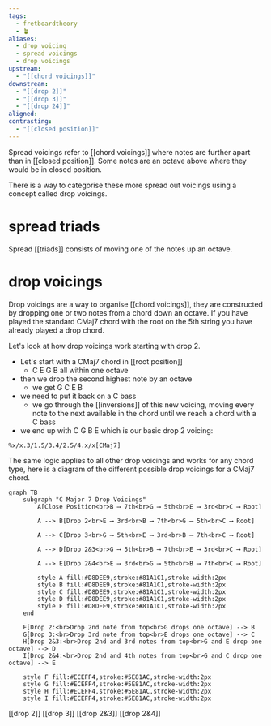 ```yaml
---
tags:
  - fretboardtheory
  - 🪴
aliases:
  - drop voicing
  - spread voicings
  - drop voicings
upstream:
  - "[[chord voicings]]"
downstream:
  - "[[drop 2]]"
  - "[[drop 3]]"
  - "[[drop 24]]"
aligned: 
contrasting:
  - "[[closed position]]"
---
```

Spread voicings refer to [[chord voicings]] where notes are further apart than in [[closed position]]. Some notes are an octave above where they would be in closed position.

There is a way to categorise these more spread out voicings using a concept called drop voicings.

# spread triads
Spread [[triads]] consists of moving one of the notes up an octave.
# drop voicings
Drop voicings are a way to organise [[chord voicings]], they are constructed by dropping one or two notes from a chord down an octave. If you have played the standard CMaj7 chord with the root on the 5th string you have already played a drop chord. 

Let's look at how drop voicings work starting with drop 2.

- Let's start with a CMaj7 chord in [[root position]]
	- C E G B all within one octave
- then we drop the second highest note by an octave
	- we get G C E B
- we need to put it back on a C bass 
	- we go through the [[inversions]] of this new voicing, moving every note to the next available in the chord until we reach a chord with a C bass
- we end up with C G B E which is our basic drop 2 voicing:

```jtab
%x/x.3/1.5/3.4/2.5/4.x/x[CMaj7]
```

The same logic applies to all other drop voicings and works for any chord type, here is a diagram of the different possible drop voicings for a CMaj7 chord.



```mermaid
graph TB
    subgraph "C Major 7 Drop Voicings"
        A[Close Position<br>B ⟶ 7th<br>G ⟶ 5th<br>E ⟶ 3rd<br>C ⟶ Root] 
        
        A --> B[Drop 2<br>E ⟶ 3rd<br>B ⟶ 7th<br>G ⟶ 5th<br>C ⟶ Root]
        
        A --> C[Drop 3<br>G ⟶ 5th<br>E ⟶ 3rd<br>B ⟶ 7th<br>C ⟶ Root]

        A --> D[Drop 2&3<br>G ⟶ 5th<br>B ⟶ 7th<br>E ⟶ 3rd<br>C ⟶ Root]
        
        A --> E[Drop 2&4<br>E ⟶ 3rd<br>G ⟶ 5th<br>B ⟶ 7th<br>C ⟶ Root]
        
        style A fill:#D8DEE9,stroke:#81A1C1,stroke-width:2px
        style B fill:#D8DEE9,stroke:#81A1C1,stroke-width:2px
        style C fill:#D8DEE9,stroke:#81A1C1,stroke-width:2px
        style D fill:#D8DEE9,stroke:#81A1C1,stroke-width:2px
        style E fill:#D8DEE9,stroke:#81A1C1,stroke-width:2px
    end

    F[Drop 2:<br>Drop 2nd note from top<br>G drops one octave] --> B
    G[Drop 3:<br>Drop 3rd note from top<br>E drops one octave] --> C
    H[Drop 2&3:<br>Drop 2nd and 3rd notes from top<br>G and E drop one octave] --> D
    I[Drop 2&4:<br>Drop 2nd and 4th notes from top<br>G and C drop one octave] --> E
    
    style F fill:#ECEFF4,stroke:#5E81AC,stroke-width:2px
    style G fill:#ECEFF4,stroke:#5E81AC,stroke-width:2px
    style H fill:#ECEFF4,stroke:#5E81AC,stroke-width:2px
    style I fill:#ECEFF4,stroke:#5E81AC,stroke-width:2px

```

[[drop 2]]
[[drop 3]]
[[drop 2&3]]
[[drop 2&4]]
